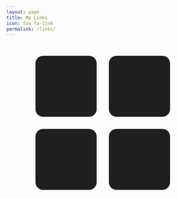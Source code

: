 ```yaml
---
layout: page
title: My Links
icon: fas fa-link
permalink: /links/
---
```


<style>
.icon-grid {
  display: grid;
  grid-template-columns: repeat(2, 160px);
  grid-template-rows: repeat(2, 160px);
  gap: 2rem;
  justify-content: center;
  margin-top: 3rem;
}

.icon-box {
  width: 160px;
  height: 160px;
  background-color: #1f1f1f;
  border-radius: 20px;
  display: flex;
  align-items: center;
  justify-content: center;
  transition: all 0.3s ease;
  box-shadow: 0 0 10px rgba(0, 255, 255, 0.1);
}

.icon-box:hover {
  transform: scale(1.07);
  box-shadow: 0 0 20px rgba(0, 255, 255, 0.5);
  background-color: #263238;
}

.icon-box i {
  font-size: 48px;
  color: #00f2ff;
}
</style>

<div class="icon-grid">
  <a href="https://tushar-bioinfo.github.io/learning-bioinformatics/" class="icon-box" target="_blank">
    <i class="fas fa-blog"></i>
  </a>
  <a href="https://github.com/Tushar-bioinfo" class="icon-box" target="_blank">
    <i class="fab fa-github"></i>
  </a>
  <a href="https://linkedin.com/in/tussi147" class="icon-box" target="_blank">
    <i class="fab fa-linkedin"></i>
  </a>
  <a href="mailto:tushar14032001@gmail.com" class="icon-box">
    <i class="fas fa-envelope"></i>
  </a>
</div>
